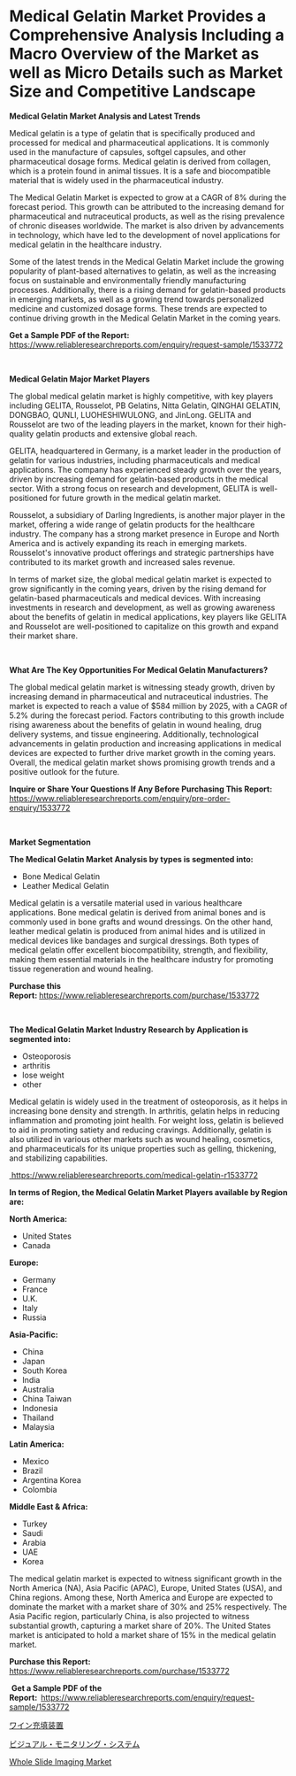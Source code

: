 <p><h1>Medical Gelatin Market Provides a Comprehensive Analysis Including a Macro Overview of the Market as well as Micro Details such as Market Size and Competitive Landscape</h1></p><p><strong>Medical Gelatin Market Analysis and Latest Trends</strong></p>
<p><p>Medical gelatin is a type of gelatin that is specifically produced and processed for medical and pharmaceutical applications. It is commonly used in the manufacture of capsules, softgel capsules, and other pharmaceutical dosage forms. Medical gelatin is derived from collagen, which is a protein found in animal tissues. It is a safe and biocompatible material that is widely used in the pharmaceutical industry.</p><p>The Medical Gelatin Market is expected to grow at a CAGR of 8% during the forecast period. This growth can be attributed to the increasing demand for pharmaceutical and nutraceutical products, as well as the rising prevalence of chronic diseases worldwide. The market is also driven by advancements in technology, which have led to the development of novel applications for medical gelatin in the healthcare industry.</p><p>Some of the latest trends in the Medical Gelatin Market include the growing popularity of plant-based alternatives to gelatin, as well as the increasing focus on sustainable and environmentally friendly manufacturing processes. Additionally, there is a rising demand for gelatin-based products in emerging markets, as well as a growing trend towards personalized medicine and customized dosage forms. These trends are expected to continue driving growth in the Medical Gelatin Market in the coming years.</p></p>
<p><strong>Get a Sample PDF of the Report:&nbsp;</strong> <a href="https://www.reliableresearchreports.com/enquiry/request-sample/1533772">https://www.reliableresearchreports.com/enquiry/request-sample/1533772</a></p>
<p>&nbsp;</p>
<p><strong>Medical Gelatin Major Market Players</strong></p>
<p><p>The global medical gelatin market is highly competitive, with key players including GELITA, Rousselot, PB Gelatins, Nitta Gelatin, QINGHAI GELATIN, DONGBAO, QUNLI, LUOHESHIWULONG, and JinLong. GELITA and Rousselot are two of the leading players in the market, known for their high-quality gelatin products and extensive global reach. </p><p>GELITA, headquartered in Germany, is a market leader in the production of gelatin for various industries, including pharmaceuticals and medical applications. The company has experienced steady growth over the years, driven by increasing demand for gelatin-based products in the medical sector. With a strong focus on research and development, GELITA is well-positioned for future growth in the medical gelatin market.</p><p>Rousselot, a subsidiary of Darling Ingredients, is another major player in the market, offering a wide range of gelatin products for the healthcare industry. The company has a strong market presence in Europe and North America and is actively expanding its reach in emerging markets. Rousselot's innovative product offerings and strategic partnerships have contributed to its market growth and increased sales revenue.</p><p>In terms of market size, the global medical gelatin market is expected to grow significantly in the coming years, driven by the rising demand for gelatin-based pharmaceuticals and medical devices. With increasing investments in research and development, as well as growing awareness about the benefits of gelatin in medical applications, key players like GELITA and Rousselot are well-positioned to capitalize on this growth and expand their market share.</p></p>
<p>&nbsp;</p>
<p><strong>What Are The Key Opportunities For Medical Gelatin Manufacturers?</strong></p>
<p><p>The global medical gelatin market is witnessing steady growth, driven by increasing demand in pharmaceutical and nutraceutical industries. The market is expected to reach a value of $584 million by 2025, with a CAGR of 5.2% during the forecast period. Factors contributing to this growth include rising awareness about the benefits of gelatin in wound healing, drug delivery systems, and tissue engineering. Additionally, technological advancements in gelatin production and increasing applications in medical devices are expected to further drive market growth in the coming years. Overall, the medical gelatin market shows promising growth trends and a positive outlook for the future.</p></p>
<p><strong>Inquire or Share Your Questions If Any Before Purchasing This Report:</strong> <a href="https://www.reliableresearchreports.com/enquiry/pre-order-enquiry/1533772">https://www.reliableresearchreports.com/enquiry/pre-order-enquiry/1533772</a></p>
<p>&nbsp;</p>
<p><strong>Market Segmentation</strong></p>
<p><strong>The Medical Gelatin Market Analysis by types is segmented into:</strong></p>
<p><ul><li>Bone Medical Gelatin</li><li>Leather Medical Gelatin</li></ul></p>
<p><p>Medical gelatin is a versatile material used in various healthcare applications. Bone medical gelatin is derived from animal bones and is commonly used in bone grafts and wound dressings. On the other hand, leather medical gelatin is produced from animal hides and is utilized in medical devices like bandages and surgical dressings. Both types of medical gelatin offer excellent biocompatibility, strength, and flexibility, making them essential materials in the healthcare industry for promoting tissue regeneration and wound healing.</p></p>
<p><strong>Purchase this Report:&nbsp;</strong><a href="https://www.reliableresearchreports.com/purchase/1533772">https://www.reliableresearchreports.com/purchase/1533772</a></p>
<p>&nbsp;</p>
<p><strong>The Medical Gelatin Market Industry Research by Application is segmented into:</strong></p>
<p><ul><li>Osteoporosis</li><li>arthritis</li><li>lose weight</li><li>other</li></ul></p>
<p><p>Medical gelatin is widely used in the treatment of osteoporosis, as it helps in increasing bone density and strength. In arthritis, gelatin helps in reducing inflammation and promoting joint health. For weight loss, gelatin is believed to aid in promoting satiety and reducing cravings. Additionally, gelatin is also utilized in various other markets such as wound healing, cosmetics, and pharmaceuticals for its unique properties such as gelling, thickening, and stabilizing capabilities.</p></p>
<p><a href="https://www.reliableresearchreports.com/medical-gelatin-r1533772">&nbsp;https://www.reliableresearchreports.com/medical-gelatin-r1533772</a></p>
<p><strong>In terms of Region, the Medical Gelatin Market Players available by Region are:</strong></p>
<p>
    <p> <strong> North America: </strong>
        <ul>
            <li>United States</li>
            <li>Canada</li>
        </ul>
        </p> 
    <p> <strong> Europe: </strong>
        <ul>
            <li>Germany</li>
            <li>France</li>
            <li>U.K.</li>
            <li>Italy</li>
            <li>Russia</li>
        </ul>
        </p> 
    <p> <strong> Asia-Pacific: </strong>
        <ul>
            <li>China</li>
            <li>Japan</li>
            <li>South Korea</li>
            <li>India</li>
            <li>Australia</li>
            <li>China Taiwan</li>
            <li>Indonesia</li>
            <li>Thailand</li>
            <li>Malaysia</li>
        </ul>
        </p> 
    <p> <strong> Latin America: </strong>
        <ul>
            <li>Mexico</li>
            <li>Brazil</li>
            <li>Argentina Korea</li>
            <li>Colombia</li>
        </ul>
        </p> 
    <p> <strong> Middle East & Africa: </strong>
        <ul>
            <li>Turkey</li>
            <li>Saudi</li>
            <li>Arabia</li>
            <li>UAE</li>
            <li>Korea</li>
        </ul>
    </p>
    </p>
<p><p>The medical gelatin market is expected to witness significant growth in the North America (NA), Asia Pacific (APAC), Europe, United States (USA), and China regions. Among these, North America and Europe are expected to dominate the market with a market share of 30% and 25% respectively. The Asia Pacific region, particularly China, is also projected to witness substantial growth, capturing a market share of 20%. The United States market is anticipated to hold a market share of 15% in the medical gelatin market.</p></p>
<p><strong>Purchase this Report: </strong><a href="https://www.reliableresearchreports.com/purchase/1533772">https://www.reliableresearchreports.com/purchase/1533772</a></p>
<p>&nbsp;<strong>Get a Sample PDF of the Report:&nbsp;&nbsp;</strong><a href="https://www.reliableresearchreports.com/enquiry/request-sample/1533772">https://www.reliableresearchreports.com/enquiry/request-sample/1533772</a></p>
<p><strong></strong></p>
<p><p><a href="https://github.com/TerrellConn/Market-Research-Report-List-1/blob/main/962499448657.md">ワイン充填装置</a></p><p><a href="https://github.com/schmahlson/Market-Research-Report-List-1/blob/main/356124348656.md">ビジュアル・モニタリング・システム</a></p><p><a href="https://github.com/gracielawharr/Market-Research-Report-List-1/blob/main/whole-slide-imaging-market.md">Whole Slide Imaging Market</a></p></p>
